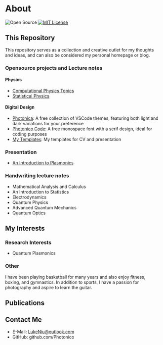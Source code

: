 # About

![Open Source](https://github.com/ConAntares/Temples/blob/master/Attachments/OpenSource.svg) [![MIT License](https://github.com/ConAntares/Temples/blob/master/Attachments/LicenseMIT.svg)](https://opensource.org/licenses/mit-license.php)

## This Repository

This repository serves as a collection and creative outlet for my thoughts and ideas, and can also be considered my personal homepage or blog.

### Opensource projects and Lecture notes

#### Physics

* [Computational Physics Topics](https://github.com/Photonico/Computational_Physics_Topics)
* [Statistical Physics](https://github.com/Photonico/Statistical_Physics)

#### Digital Design

* [Photonica](https://github.com/Photonico/Photonica): A free collection of VSCode themes, featuring both light and dark variations for your preference
* [Photonico Code](https://github.com/Photonico/Photonico_Code): A free monospace font with a serif design, ideal for coding purposes
* [My Templates](https://github.com/Photonico/Templates): My templates for CV and presentation

### Presentation

* [An Introduction to Plasmonics](https://github.com/Photonico/An_Introduction_to_Plasmonics/tree/main)

### Handwriting lecture notes

* Mathematical Analysis and Calculus
* An Introduction to Statistics
* Electrodynamics
* Quantum Physics
* Advanced Quantum Mechanics
* Quantum Optics

## My Interests

### Research Interests

* Quantum Plasmonics

### Other

I have been playing basketball for many years and also enjoy fitness, boxing, and gymnastics. In addition to sports, I have a passion for photography and aspire to learn the guitar.

## Publications

## Contact Me

* E-Mail: LukeNiu@outlook.com
* GitHub: github.com/Photonico
